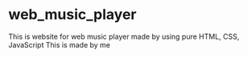 # web_music_player
This is website for web music player made by using pure HTML, CSS, JavaScript
This is made by me
